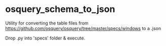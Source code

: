 # osquery_schema_to_json  
Utility for converting the table files from https://github.com/osquery/osquery/tree/master/specs/windows to a .json  

Drop .py into 'specs' folder & execute.
